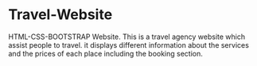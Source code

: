 # Travel-Website
HTML-CSS-BOOTSTRAP Website. This is a travel agency website which assist people to travel. it displays different information about the services and the prices of each place including the booking section.
